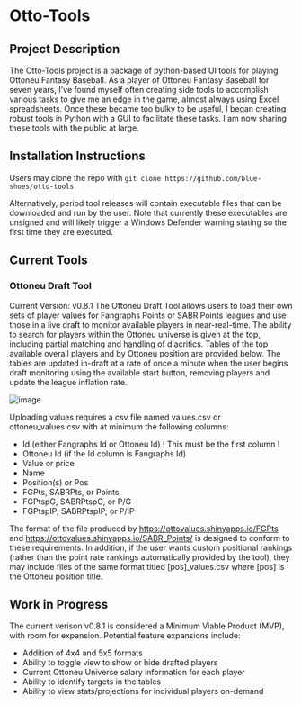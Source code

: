 # Otto-Tools

## Project Description
The Otto-Tools project is a package of python-based UI tools for playing Ottoneu Fantasy Baseball. As a player of Ottoneu Fantasy Baseball for seven years, I've found 
myself often creating side tools to accomplish various tasks to give me an edge in the game, almost always using Excel spreadsheets. Once these became too bulky
to be useful, I began creating robust tools in Python with a GUI to facilitate these tasks. I am now sharing these tools with the public at large.

## Installation Instructions
Users may clone the repo with 
```git clone https://github.com/blue-shoes/otto-tools```

Alternatively, period tool releases will contain executable files that can be downloaded and run by the user. Note that currently these executables are unsigned and 
will likely trigger a Windows Defender warning stating so the first time they are executed.

## Current Tools

### Ottoneu Draft Tool
Current Version: v0.8.1
The Ottoneu Draft Tool allows users to load their own sets of player values for Fangraphs Points or SABR Points leagues and use those in a live draft to monitor 
available players in near-real-time. The ability to search for players within the Ottoneu universe is given at the top, including partial matching and handling of
diacritics. Tables of the top available overall players and by Ottoneu position are provided below. The tables are updated in-draft at a rate of once a minute when
the user begins draft monitoring using the available start button, removing players and update the league inflation rate.

![image](https://user-images.githubusercontent.com/61890211/160003776-1a0b6d03-1fd7-40c4-a19c-3ebf1eca3c2e.png)

Uploading values requires a csv file named values.csv or ottoneu_values.csv with at minimum the following columns:
- Id (either Fangraphs Id or Ottoneu Id) ! This must be the first column !
- Ottoneu Id (if the Id column is Fangraphs Id)
- Value or price
- Name
- Position(s) or Pos
- FGPts, SABRPts, or Points
- FGPtspG, SABRPtspG, or P/G
- FGPtspIP, SABRPtspIP, or P/IP

The format of the file produced by https://ottovalues.shinyapps.io/FGPts and https://ottovalues.shinyapps.io/SABR_Points/ is designed to conform to these requirements. 
In addition, if the user wants custom positional rankings (rather than the point rate rankings automatically provided by the tool), they may include files of the same
format titled [pos]_values.csv where [pos] is the Ottoneu position title.

## Work in Progress
The current verison v0.8.1 is considered a Minimum Viable Product (MVP), with room for expansion. Potential feature expansions include:
- Addition of 4x4 and 5x5 formats
- Ability to toggle view to show or hide drafted players
- Current Ottoneu Universe salary information for each player
- Ability to identify targets in the tables
- Ability to view stats/projections for individual players on-demand

